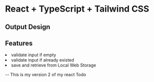 # React + TypeScript + Tailwind CSS

<h2>Output Design</h2>



<h2>Features</h2>

<li>validate input if empty</ul>
<li>validate input if already existed</ul>
<li>save and retrieve from Local Web Storage</ul>

-- This is my version 2 of my react Todo 
